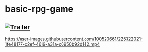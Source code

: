 # basic-rpg-game

## [![Trailer](https://user-images.githubusercontent.com/100520661/225319275-f1f7b9e8-23e1-4c29-a012-a2d0fe1954c9.png)](https://www.youtube.com/watch?v=WRonkAyR1TI)




https://user-images.githubusercontent.com/100520661/225322021-1fe48177-c2ef-4619-a31a-c0950b92d142.mp4


